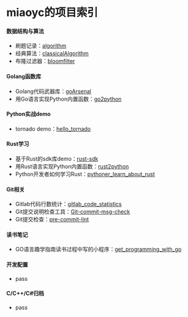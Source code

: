 # miaoyc的项目索引

#### 数据结构与算法
- 刷题记录：[algorithm](https://github.com/miaoyc666/algorithm) 
- 经典算法：[classicalAlgorithm](https://github.com/miaoyc666/classicalAlgorithm)
- 布隆过滤器：[bloomfilter](https://github.com/miaoyc666/bloomfilter)

#### Golang函数库
- Golang代码武器库：[goArsenal](https://github.com/miaoyc666/goArsenal)
- 用Go语言实现Python内置函数：[go2python](https://github.com/miaoyc666/go2python)

#### Python实战demo
- tornado demo：[hello_tornado](https://github.com/miaoyc666/hello_tornado)

#### Rust学习
- 基于Rust的sdk库demo：[rust-sdk](https://github.com/miaoyc666/rust-sdk)
- 用Rust语言实现Python内置函数：[rust2python](https://github.com/miaoyc666/rust2python)
- Python开发者如何学习Rust：[pythoner_learn_about_rust](https://github.com/miaoyc666/pythoner_learn_about_rust)

#### Git相关
- Gitlab代码行数统计：[gitlab_code_statistics](https://github.com/miaoyc666/gitlab_code_statistics)
- Git提交说明检查工具：[Git-commit-msg-check](https://github.com/miaoyc666/git-commit-msg-check)
- Git提交检查：[pre-commit-lint](https://github.com/miaoyc666/pre-commit-lint)

#### 读书笔记
- GO语言趣学指南读书过程中写的小程序：[get_programming_with_go](https://github.com/miaoyc666/get_programming_with_go)

#### 开发配置
- pass

#### C/C++/C#归档
- pass
